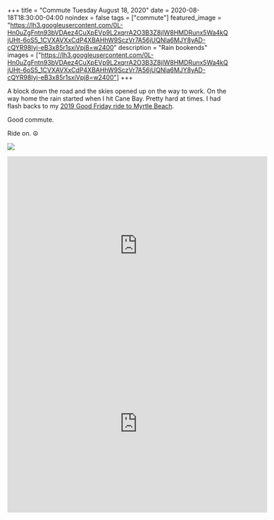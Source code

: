 +++
title =  "Commute Tuesday August 18, 2020"
date = 2020-08-18T18:30:00-04:00
noindex = false
tags = ["commute"]
featured_image = "https://lh3.googleusercontent.com/0L-Hn0uZgFntn93bVDAez4CuXpEVp9L2xqrrA2O3B3Z8jIW8HMDRunx5Wa4kQjUHt-6oS5_1CVXAVXxCdP4XBAHhW9SczVr7A56jUQNla6MJY8yAD-cQYR98Iyj-eB3x85r1sxiVpj8=w2400"
description = "Rain bookends"
images = ["https://lh3.googleusercontent.com/0L-Hn0uZgFntn93bVDAez4CuXpEVp9L2xqrrA2O3B3Z8jIW8HMDRunx5Wa4kQjUHt-6oS5_1CVXAVXxCdP4XBAHhW9SczVr7A56jUQNla6MJY8yAD-cQYR98Iyj-eB3x85r1sxiVpj8=w2400"]
+++

A block down the road and the skies opened up on the way to work. On the way home the rain started when I hit Cane Bay. Pretty hard at times. I had flash backs to my [2019 Good Friday ride to Myrtle Beach](/posts/20190419/).

Good commute.

Ride on. ☮

<a href='https://lh3.googleusercontent.com/0L-Hn0uZgFntn93bVDAez4CuXpEVp9L2xqrrA2O3B3Z8jIW8HMDRunx5Wa4kQjUHt-6oS5_1CVXAVXxCdP4XBAHhW9SczVr7A56jUQNla6MJY8yAD-cQYR98Iyj-eB3x85r1sxiVpj8=w2400'><img src='https://lh3.googleusercontent.com/0L-Hn0uZgFntn93bVDAez4CuXpEVp9L2xqrrA2O3B3Z8jIW8HMDRunx5Wa4kQjUHt-6oS5_1CVXAVXxCdP4XBAHhW9SczVr7A56jUQNla6MJY8yAD-cQYR98Iyj-eB3x85r1sxiVpj8=w2400'></a>

<iframe height='405' width='590' frameborder='0' allowtransparency='true' scrolling='no' src='https://www.strava.com/activities/3929914575/embed/05d811e75d8e262da57e31e0bea31473ac0ab0ff'></iframe>

<iframe height='405' width='590' frameborder='0' allowtransparency='true' scrolling='no' src='https://www.strava.com/activities/3933212238/embed/2988b5e3b238e3cfceeb672bb85e4ff79af0eafe'></iframe>
